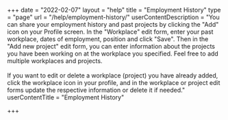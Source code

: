 +++
date = "2022-02-07"
layout = "help"
title = "Employment History"
type = "page"
url = "/help/employment-history/"
userContentDescription = "You can share your employment history and past projects by clicking the \"Add\" icon on your Profile screen. In the \"Workplace\" edit form, enter your past workplace, dates of employment, position and click \"Save\". Then in the \"Add new project\" edit form, you can enter information about the projects you have been working on at the workplace you specified. Feel free to add multiple workplaces and projects.<br><br>If you want to edit or delete a workplace (project) you have already added, click the workplace icon in your profile, and in the workplace or project edit forms update the respective information or delete it if needed."
userContentTitle = "Employment History"

+++
